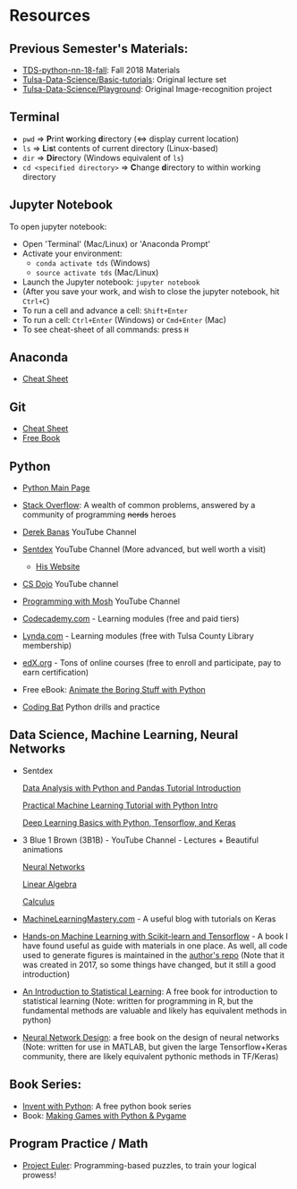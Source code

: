 # Resources

## Previous Semester's Materials:
- [TDS-python-nn-18-fall](https://github.com/zachandfox/TDS-python-nn-18-fall): Fall 2018 Materials
- [Tulsa-Data-Science/Basic-tutorials](https://github.com/Tulsa-Data-Science/Basic-tutorials): Original lecture set
- [Tulsa-Data-Science/Playground](https://github.com/Tulsa-Data-Science/Playground): Original Image-recognition project

## Terminal
- `pwd` => **P**rint **w**orking **d**irectory (<=> display current location)
- `ls` => **L**i**s**t contents of current directory (Linux-based)
- `dir` => **Dir**ectory (Windows equivalent of `ls`)
- `cd <specified directory>` => **C**hange **d**irectory to <specified directory> within working directory

## Jupyter Notebook
To open jupyter notebook:
- Open 'Terminal' (Mac/Linux) or 'Anaconda Prompt'
- Activate your environment:
    - `conda activate tds` (Windows)
    - `source activate tds` (Mac/Linux)
- Launch the Jupyter notebook: `jupyter notebook`
- (After you save your work, and wish to close the jupyter notebook, hit `Ctrl+C`)
- To run a cell and advance a cell: `Shift+Enter` 
- To run a cell: `Ctrl+Enter` (Windows) or `Cmd+Enter` (Mac)
- To see cheat-sheet of all commands: press `H`

## Anaconda
- [Cheat Sheet](https://conda.io/docs/_downloads/conda-cheatsheet.pdf)

## Git
- [Cheat Sheet](https://www.git-tower.com/blog/git-cheat-sheet/)
- [Free Book](https://git-scm.com/book/en/v2)

## Python
- [Python Main Page](https://docs.python.org/3/tutorial/)
- [Stack Overflow](https://stackoverflow.com/questions/tagged/python?sort=featured&pageSize=15): A wealth of common problems, answered by a community of programming ~~nerds~~ heroes
- [Derek Banas](https://www.youtube.com/watch?v=N4mEzFDjqtA) YouTube Channel
- [Sentdex](https://www.youtube.com/watch?v=oVp1vrfL_w4&list=PLQVvvaa0QuDe8XSftW-RAxdo6OmaeL85M) YouTube Channel (More advanced, but well worth a visit)

   - [His Website](https://pythonprogramming.net/)

- [CS Dojo](https://www.youtube.com/channel/UCxX9wt5FWQUAAz4UrysqK9A) YouTube channel
- [Programming with Mosh](https://www.youtube.com/user/programmingwithmosh) YouTube Channel

- [Codecademy.com](https://www.codecademy.com/learn/learn-python-3) - Learning modules (free and paid tiers)
- [Lynda.com](https://www.lynda.com/search?q=python+3) - Learning modules (free with Tulsa County Library membership)
- [edX.org](https://www.edx.org/course?search_query=python) - Tons of online courses (free to enroll and participate, pay to earn certification)
- Free eBook: [Animate the Boring Stuff with Python](http://automatetheboringstuff.com/)
- [Coding Bat](https://codingbat.com/python) Python drills and practice

## Data Science, Machine Learning, Neural Networks
- Sentdex

   [Data Analysis with Python and Pandas Tutorial Introduction](https://www.youtube.com/watch?v=Iqjy9UqKKuo&list=PLQVvvaa0QuDc-3szzjeP6N6b0aDrrKyL-)

   [Practical Machine Learning Tutorial with Python Intro](https://www.youtube.com/watch?v=OGxgnH8y2NM&list=PLQVvvaa0QuDfKTOs3Keq_kaG2P55YRn5v)

   [Deep Learning Basics with Python, Tensorflow, and Keras](https://www.youtube.com/playlist?list=PLQVvvaa0QuDfhTox0AjmQ6tvTgMBZBEXN)

- 3 Blue 1 Brown (3B1B) - YouTube Channel - Lectures + Beautiful animations

   [Neural Networks](https://www.youtube.com/watch?v=aircAruvnKk&list=PLZHQObOWTQDNU6R1_67000Dx_ZCJB-3pi)

   [Linear Algebra](https://www.youtube.com/watch?v=kjBOesZCoqc&list=PL0-GT3co4r2y2YErbmuJw2L5tW4Ew2O5B)

   [Calculus](https://www.youtube.com/watch?v=WUvTyaaNkzM&list=PL0-GT3co4r2wlh6UHTUeQsrf3mlS2lk6x)
- [MachineLearningMastery.com](https://machinelearningmastery.com/) - A useful blog with tutorials on Keras
- [Hands-on Machine Learning with Scikit-learn and Tensorflow](https://www.amazon.com/Hands-Machine-Learning-Scikit-Learn-TensorFlow/dp/1491962291/ref=sr_1_2?ie=UTF8&qid=1547529659&sr=8-2&keywords=hands+on+machine+learning+with+scikit-learn+and+tensorflow) - A book I have found useful as guide with materials in one place. As well, all code used to generate figures is maintained in the [author's repo](https://github.com/ageron/handson-ml) (Note that it was created in 2017, so some things have changed, but it still a good introduction)
- [An Introduction to Statistical Learning](http://www-bcf.usc.edu/~gareth/ISL/): A free book for introduction to statistical learning (Note: written for programming in R, but the fundamental methods are valuable and likely has equivalent methods in python)
- [Neural Network Design](http://hagan.okstate.edu/nnd.html): a free book on the design of neural networks (Note: written for use in MATLAB, but given the large Tensorflow+Keras community, there are likely equivalent pythonic methods in TF/Keras)

## Book Series:
- [Invent with Python](https://inventwithpython.com/): A free python book series
- Book: [Making Games with Python & Pygame](https://inventwithpython.com/pygame/)

## Program Practice / Math
- [Project Euler](https://projecteuler.net/): Programming-based puzzles, to train your logical prowess!

